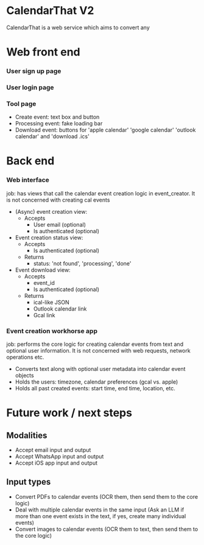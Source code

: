 # CalendarThat V2
CalendarThat is a web service which aims to convert any 

# Web front end
### User sign up page
### User login page
### Tool page
- Create event: text box and button
- Processing event: fake loading bar
- Download event: buttons for 'apple calendar' 'google calendar' 'outlook calendar' and 'download .ics'

# Back end
### Web interface 
job: has views that call the calendar event creation logic in event_creator. It is not concerned with creating cal events

- (Async) event creation view: 
    - Accepts
        - User email (optional)
        - Is authenticated (optional)
- Event creation status view: 
    - Accepts
        - Is authenticated (optional)
    - Returns
        - status: 'not found', 'processing', 'done'
- Event download view: 
    - Accepts
        - event_id
        - Is authenticated (optional)
    - Returns
        - ical-like JSON
        - Outlook calendar link
        - Gcal link

### Event creation workhorse app 
job: performs the core logic for creating calendar events from text and optional user information. It is not concerned with web requests, network operations etc.
- Converts text along with optional user metadata into calendar event objects
- Holds the users: timezone, calendar preferences (gcal vs. apple)
- Holds all past created events: start time, end time, location, etc.

# Future work / next steps
## Modalities
- Accept email input and output
- Accept WhatsApp input and output
- Accept iOS app input and output

## Input types
- Convert PDFs to calendar events (OCR them, then send them to the core logic)
- Deal with multiple calendar events in the same input (Ask an LLM if more than one event exists in the text, if yes, create many individual events)
- Convert images to calendar events (OCR them to text, then send them to the core logic)